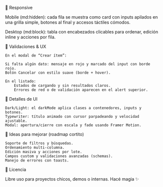 📱 Responsive

Mobile (md:hidden): cada fila se muestra como card con inputs apilados en una grilla simple, botones al final y accesos táctiles cómodos.

Desktop (md:block): tabla con encabezados clicables para ordenar, edición inline y acciones por fila.

🧯 Validaciones & UX

    En el modal de “Crear ítem”:

    Si falta algún dato: mensaje en rojo y marcado del input con borde rojo.
    Botón Cancelar con estilo suave (borde + hover).

    En el listado:
        Estados de cargando y sin resultados claros.
        Errores de red o de validación aparecen en el alert superior.

🎨 Detalles de UI

    Dark/Light: el darkMode aplica clases a contenedores, inputs y botones.
    Typewriter: título animado con cursor parpadeando y velocidad ajustable.
    Modal: apertura/cierre con escala y fade usando Framer Motion.

🧪 Ideas para mejorar (roadmap cortito)

    Soporte de filtros y búsquedas.
    Ordenamiento multi-columna.
    Edición masiva y acciones por lote.
    Campos custom y validaciones avanzadas (schemas).
    Manejo de errores con toasts.

📄 Licencia

Libre uso para proyectos chicos, demos o internas. Hacé magia ✨
